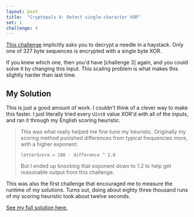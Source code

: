```yaml
---
layout: post
title:  "Cryptopals 4: Detect single-character XOR"
set: 1
challenge: 4
---
```

<!-- cspell:ignore xor'd -->
[This challenge](https://cryptopals.com/sets/1/challenges/4) implicitly asks you to decrypt a needle in a haystack. Only one of 327 byte sequences is encrypted with a single byte XOR. 

If you knew which one, then you'd have [challenge 3] again, and you could solve it by changing this input. This scaling problem is what makes this slightly harder than last time.

## My Solution
This is just a good amount of work. I couldn't think of a clever way to make this faster. I just literally tried every `UInt8` value XOR'd with all of the inputs, and ran it through my English scoring heuristic.

> This was what really helped me fine tune my heuristic. Originally my scoring method punished differences from typical frequencies more, with a higher exponent:
> ```
> letterScore = 100 - difference ^ 2.0
> ``` 
> But I ended up knocking that exponent down to 1.2 to help get reasonable output from this challenge. 

This was also the first challenge that encouraged me to measure the runtime of my solutions. Turns out, doing about eighty three thousand runs of my scoring heuristic took about twelve seconds. 

[See my full solution here.](https://github.com/downie/cryptopals/blob/main/Cryptopals/Challenges/Set1/Challenge04.swift)